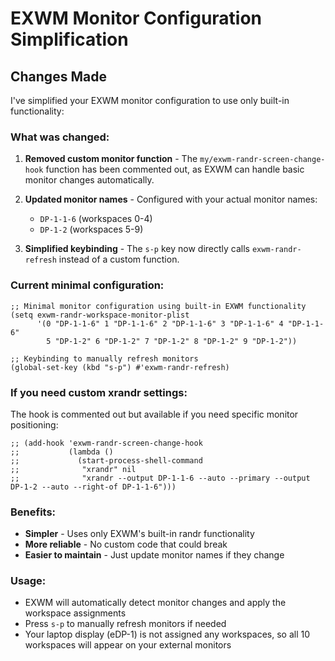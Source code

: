 # EXWM Monitor Configuration Simplification

## Changes Made

I've simplified your EXWM monitor configuration to use only built-in functionality:

### What was changed:

1. **Removed custom monitor function** - The `my/exwm-randr-screen-change-hook` function has been commented out, as EXWM can handle basic monitor changes automatically.

2. **Updated monitor names** - Configured with your actual monitor names:
   - `DP-1-1-6` (workspaces 0-4)
   - `DP-1-2` (workspaces 5-9)

3. **Simplified keybinding** - The `s-p` key now directly calls `exwm-randr-refresh` instead of a custom function.

### Current minimal configuration:

```elisp
;; Minimal monitor configuration using built-in EXWM functionality
(setq exwm-randr-workspace-monitor-plist
      '(0 "DP-1-1-6" 1 "DP-1-1-6" 2 "DP-1-1-6" 3 "DP-1-1-6" 4 "DP-1-1-6"
        5 "DP-1-2" 6 "DP-1-2" 7 "DP-1-2" 8 "DP-1-2" 9 "DP-1-2"))

;; Keybinding to manually refresh monitors
(global-set-key (kbd "s-p") #'exwm-randr-refresh)
```

### If you need custom xrandr settings:

The hook is commented out but available if you need specific monitor positioning:

```elisp
;; (add-hook 'exwm-randr-screen-change-hook
;;           (lambda ()
;;             (start-process-shell-command
;;              "xrandr" nil
;;              "xrandr --output DP-1-1-6 --auto --primary --output DP-1-2 --auto --right-of DP-1-1-6")))
```

### Benefits:

- **Simpler** - Uses only EXWM's built-in randr functionality
- **More reliable** - No custom code that could break
- **Easier to maintain** - Just update monitor names if they change

### Usage:

- EXWM will automatically detect monitor changes and apply the workspace assignments
- Press `s-p` to manually refresh monitors if needed
- Your laptop display (eDP-1) is not assigned any workspaces, so all 10 workspaces will appear on your external monitors